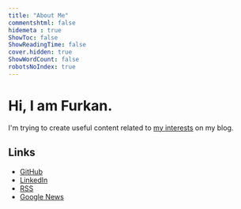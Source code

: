 ```yaml
---
title: "About Me"
commentshtml: false
hidemeta : true
ShowToc: false
ShowReadingTime: false
cover.hidden: true
ShowWordCount: false
robotsNoIndex: true
---
```


# Hi, I am Furkan.

I'm trying to create useful content related to [my interests](/categories/) on my blog.

## Links

- [GitHub](https://github.com/furuycom)
- [LinkedIn](https://www.linkedin.com/in/furkanuysal)
- [RSS](/index.xml)
- [Google News](https://news.google.com/publications/CAAqBwgKMIf_kgswxoTcAg)

